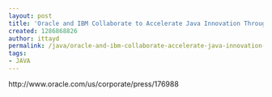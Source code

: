 ```yaml
---
layout: post
title: 'Oracle and IBM Collaborate to Accelerate Java Innovation Through OpenJDK '
created: 1286868826
author: ittayd
permalink: /java/oracle-and-ibm-collaborate-accelerate-java-innovation-through-openjdk
tags:
- JAVA
---
```

<p>http://www.oracle.com/us/corporate/press/176988</p>
